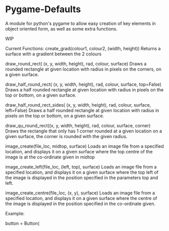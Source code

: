 # Pygame-Defaults
A module for python's pygame to allow easy creation of key elements in object oriented form, as well as some extra functions.

  WIP

Current Functions:
  create_grad(colour1, colour2, (width, height))
    Returns a surface with a gradient between the 2 colours

  draw_round_rect( (x, y, width, height), rad, colour, surface)
    Draws a rounded rectangle at given location with radius in pixels on the corners, on a given surface.

  draw_half_round_rect( (x, y, width, height), rad, colour, surface, top=False)
    Draws a half rounded rectangle at given location with radius in pixels on the top or bottom, on a given surface.

  draw_half_round_rect_sides( (x, y, width, height), rad, colour, surface, left=False)
    Draws a half rounded rectangle at given location with radius in pixels on the top or bottom, on a given surface.

  draw_qu_round_rect((x, y, width, height), rad, colour, surface, corner)
    Draws the rectangle that only has 1 corner rounded at a given location on a given surface, the corner is rounded with the given radius.

  image_create(file_loc, midtop, surface)
    Loads an image file from a specified location, and displays it on a given surface where the top centre of the image is at the co-ordinate given in midtop

  image_create_left(file_loc, (left, top), surface)
    Loads an image file from a specified location, and displays it on a given surface where the top left of the image is displayed in the position specified in the parameters top and left.

  image_create_centre(file_loc, (x, y), surface)
    Loads an image file from a specified location, and displays it on a given surface where the centre of the image is displayed in the position specified in the co-ordinate given.




Example:

button = Button(
